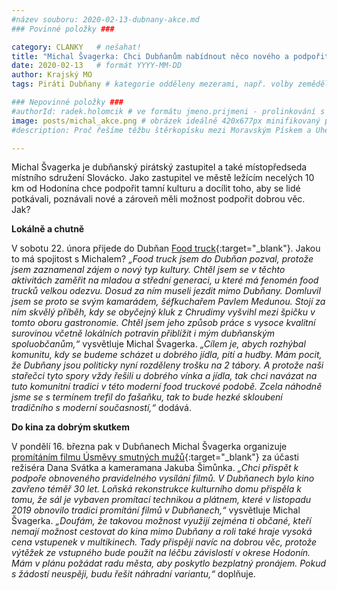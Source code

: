 ```yaml
---
#název souboru: 2020-02-13-dubnany-akce.md
### Povinné položky ###

category: CLANKY   # nešahat!
title: "Michal Švagerka: Chci Dubňanům nabídnout něco nového a podpořit dobrou věc"
date: 2020-02-13   # formát YYYY-MM-DD
author: Krajský MO
tags: Piráti Dubňany # kategorie odděleny mezerami, např. volby zemědělství životní-prostředí piráti (viz https://jihomoravsky.pirati.cz/tags/)

### Nepovinné položky ###
#authorId: radek.holomcik # ve formátu jmeno.prijmeni - prolinkování s profilem přes uid
image: posts/michal_akce.png # obrázek ideálně 420x677px minifikovaný přes https://tinypng.com/
#description: Proč řešíme těžbu štěrkopísku mezi Moravským Pískem a Uherským Ostrohem? Podrobné info o celé kauze.

---
```


Michal Švagerka je dubňanský pirátský zastupitel a také místopředseda místního sdružení Slovácko. Jako zastupitel ve městě ležícím necelých 10 km od Hodonína chce podpořit tamní kulturu a docílit toho, aby se lidé potkávali, poznávali nové a zároveň měli možnost podpořit dobrou věc. Jak?

**Lokálně a chutně**

V sobotu 22. února přijede do Dubňan [Food truck](https://www.facebook.com/events/462674194307051/){:target="_blank"}. Jakou to má spojitost s Michalem? *„Food truck jsem do Dubňan pozval, protože jsem zaznamenal zájem o nový typ kultury. Chtěl jsem se v těchto aktivitách zaměřit na mladou a střední generaci, u které má fenomén food trucků velkou odezvu. Dosud za ním museli jezdit mimo Dubňany. Domluvil jsem se proto se svým kamarádem, šéfkuchařem Pavlem Medunou. Stojí za ním skvělý příběh, kdy se obyčejný kluk z Chrudimy vyšvihl mezi špičku v tomto oboru gastronomie. Chtěl jsem jeho způsob práce s vysoce kvalitní surovinou včetně lokálních potravin přiblížit i mým dubňanským spoluobčanům,“* vysvětluje Michal Švagerka. *„Cílem je, abych rozhýbal komunitu, kdy se budeme scházet u dobrého jídla, pití a hudby. Mám pocit, že Dubňany jsou politicky nyní rozděleny trošku na 2 tábory. A protože naši stařečci tyto spory vždy řešili u dobrého vínka a jídla, tak chci navázat na tuto komunitní tradici v této moderní food truckové podobě. Zcela náhodně jsme se s termínem trefil do fašaňku, tak to bude hezké skloubení tradičního s moderní současností,“* dodává.

**Do kina za dobrým skutkem**

V pondělí 16. března pak v Dubňanech Michal Švagerka organizuje [promítáním filmu Úsměvy smutných mužů](https://www.facebook.com/events/1566999496773473/){:target="_blank"} za účasti režiséra Dana Svátka a kameramana Jakuba Šimůnka. *„Chci přispět k podpoře obnoveného pravidelného vysílání filmů. V Dubňanech bylo kino zavřeno téměř 30 let. Loňská rekonstrukce kulturního domu přispěla k tomu, že sál je vybaven promítací technikou a plátnem, které v listopadu 2019 obnovilo tradici promítání filmů v Dubňanech,“* vysvětluje Michal Švagerka. *„Doufám, že takovou možnost využijí zejména ti občané, kteří nemají možnost cestovat do kina mimo Dubňany a roli také hraje vysoká cena vstupenek v multikinech. Tady přispějí navíc na dobrou věc, protože výtěžek ze vstupného bude použit na léčbu závislostí v okrese Hodonín. Mám v plánu požádat radu města, aby poskytlo bezplatný pronájem. Pokud s žádostí neuspěji, budu řešit náhradní variantu,“* doplňuje.
